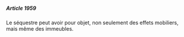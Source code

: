 ##### Article 1959

Le séquestre peut avoir pour objet, non seulement des effets mobiliers, mais même des immeubles.

